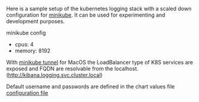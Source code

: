 
Here is a sample setup of the kubernetes logging stack with a scaled down configuration for [minikube](https://minikube.sigs.k8s.io/docs/).
It can be used for experimenting and development purposes. 

minikube config 
- cpus: 4
- memory: 8192

With [minikube tunnel](https://minikube.sigs.k8s.io/docs/handbook/accessing/) for MacOS the LoadBalancer type of K8S services are exposed and FQDN are resolvable from the localhost. (http://kibana.logging.svc.cluster.local)

Default username and passwords are defined in the chart values file [configuration file](https://github.com/nickytd/k8s-logging-helm/blob/master/values.yaml)
